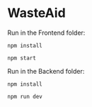# WasteAid

Run in the Frontend folder:
```
npm install

npm start
```

Run in the Backend folder:

```
npm install

npm run dev

```


